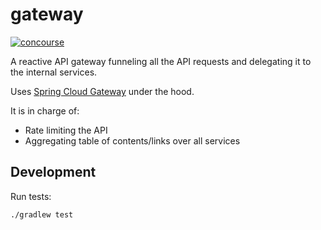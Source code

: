 # gateway

[![concourse](https://concourse.devboclips.net/api/v1/pipelines/boclips/jobs/build-gateway/badge)]()

A reactive API gateway funneling all the API requests and delegating it to the internal services.

Uses [Spring Cloud Gateway](https://spring.io/projects/spring-cloud-gateway) under the hood.

It is in charge of:
* Rate limiting the API
* Aggregating table of contents/links over all services

## Development

Run tests:
```
./gradlew test
```
